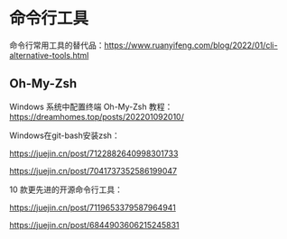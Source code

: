 # 命令行工具

命令行常用工具的替代品：<https://www.ruanyifeng.com/blog/2022/01/cli-alternative-tools.html>

## Oh-My-Zsh

Windows 系统中配置终端 Oh-My-Zsh 教程：<https://dreamhomes.top/posts/202201092010/>

Windows在git-bash安装zsh：

<https://juejin.cn/post/7122882640998301733>

<https://juejin.cn/post/7041737352586199047>

10 款更先进的开源命令行工具：

<https://juejin.cn/post/7119653379587964941>

<https://juejin.cn/post/6844903606215245831>

